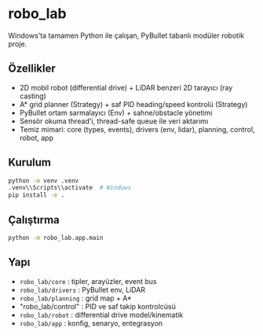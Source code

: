 # robo_lab
Windows'ta tamamen Python ile çalışan, PyBullet tabanlı modüler robotik proje.

## Özellikler
- 2D mobil robot (differential drive) + LiDAR benzeri 2D tarayıcı (ray casting)
- A* grid planner (Strategy) + saf PID heading/speed kontrolü (Strategy)
- PyBullet ortam sarmalayıcı (Env) + sahne/obstacle yönetimi
- Sensör okuma thread'i, thread-safe queue ile veri aktarımı
- Temiz mimari: core (types, events), drivers (env, lidar), planning, control, robot, app

## Kurulum
```bash
python -m venv .venv
.venv\\Scripts\\activate  # Windows
pip install -e .
```

## Çalıştırma
```bash
python -m robo_lab.app.main
```

## Yapı
- `robo_lab/core` : tipler, arayüzler, event bus
- `robo_lab/drivers` : PyBullet env, LiDAR
- `robo_lab/planning` : grid map + A*
- "robo_lab/control" : PID ve saf takip kontrolcüsü
- `robo_lab/robot` : differential drive model/kinematik
- `robo_lab/app` : konfig, senaryo, entegrasyon